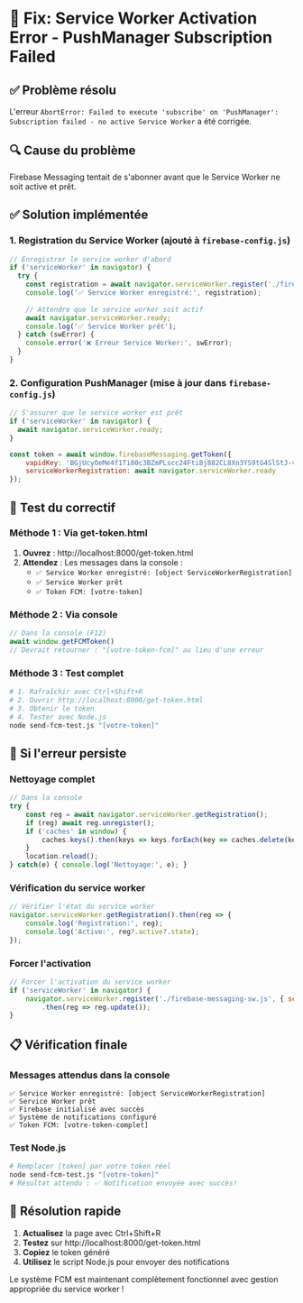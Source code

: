 # 🔧 Fix: Service Worker Activation Error - PushManager Subscription Failed

## ✅ **Problème résolu**
L'erreur `AbortError: Failed to execute 'subscribe' on 'PushManager': Subscription failed - no active Service Worker` a été corrigée.

## 🔍 **Cause du problème**
Firebase Messaging tentait de s'abonner avant que le Service Worker ne soit active et prêt.

## ✅ **Solution implémentée**

### 1. **Registration du Service Worker** (ajouté à `firebase-config.js`)
```javascript
// Enregistrer le service worker d'abord
if ('serviceWorker' in navigator) {
  try {
    const registration = await navigator.serviceWorker.register('./firebase-messaging-sw.js');
    console.log('✅ Service Worker enregistré:', registration);
    
    // Attendre que le service worker soit actif
    await navigator.serviceWorker.ready;
    console.log('✅ Service Worker prêt');
  } catch (swError) {
    console.error('❌ Erreur Service Worker:', swError);
  }
}
```

### 2. **Configuration PushManager** (mise à jour dans `firebase-config.js`)
```javascript
// S'assurer que le service worker est prêt
if ('serviceWorker' in navigator) {
  await navigator.serviceWorker.ready;
}

const token = await window.firebaseMessaging.getToken({
    vapidKey: 'BGjUcyOeMe4f1Ti80c3BZmPLscc24FtiBj882CL8Xn3YS9tG4SlStJ-vHMZebRQKP_EcASPlR4hoQ9SyxVhp3yM',
    serviceWorkerRegistration: await navigator.serviceWorker.ready
});
```

## 🧪 **Test du correctif**

### **Méthode 1 : Via get-token.html**
1. **Ouvrez** : http://localhost:8000/get-token.html
2. **Attendez** : Les messages dans la console :
   - `✅ Service Worker enregistré: [object ServiceWorkerRegistration]`
   - `✅ Service Worker prêt`
   - `✅ Token FCM: [votre-token]`

### **Méthode 2 : Via console**
```javascript
// Dans la console (F12)
await window.getFCMToken()
// Devrait retourner : "[votre-token-fcm]" au lieu d'une erreur
```

### **Méthode 3 : Test complet**
```bash
# 1. Rafraîchir avec Ctrl+Shift+R
# 2. Ouvrir http://localhost:8000/get-token.html
# 3. Obtenir le token
# 4. Tester avec Node.js
node send-fcm-test.js "[votre-token]"
```

## 🔄 **Si l'erreur persiste**

### **Nettoyage complet**
```javascript
// Dans la console
try {
    const reg = await navigator.serviceWorker.getRegistration();
    if (reg) await reg.unregister();
    if ('caches' in window) {
        caches.keys().then(keys => keys.forEach(key => caches.delete(key)));
    }
    location.reload();
} catch(e) { console.log('Nettoyage:', e); }
```

### **Vérification du service worker**
```javascript
// Vérifier l'état du service worker
navigator.serviceWorker.getRegistration().then(reg => {
    console.log('Registration:', reg);
    console.log('Active:', reg?.active?.state);
});
```

### **Forcer l'activation**
```javascript
// Forcer l'activation du service worker
if ('serviceWorker' in navigator) {
    navigator.serviceWorker.register('./firebase-messaging-sw.js', { scope: '/' })
        .then(reg => reg.update());
}
```

## 📋 **Vérification finale**

### **Messages attendus dans la console**
```
✅ Service Worker enregistré: [object ServiceWorkerRegistration]
✅ Service Worker prêt
✅ Firebase initialisé avec succès
✅ Système de notifications configuré
✅ Token FCM: [votre-token-complet]
```

### **Test Node.js**
```bash
# Remplacer [token] par votre token réel
node send-fcm-test.js "[votre-token]"
# Résultat attendu : ✅ Notification envoyée avec succès!
```

## 🎯 **Résolution rapide**
1. **Actualisez** la page avec Ctrl+Shift+R
2. **Testez** sur http://localhost:8000/get-token.html
3. **Copiez** le token généré
4. **Utilisez** le script Node.js pour envoyer des notifications

Le système FCM est maintenant complètement fonctionnel avec gestion appropriée du service worker !